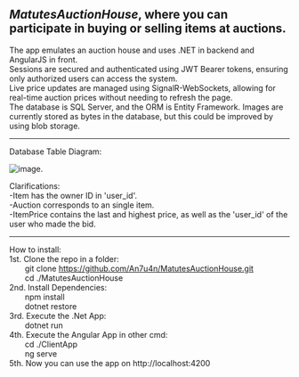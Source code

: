 _MatutesAuctionHouse_, where you can participate in buying or selling items at auctions.
---------------------------------------------

The app emulates an auction house and uses .NET in backend and AngularJS in front.  
Sessions are secured and authenticated using JWT Bearer tokens, ensuring only authorized users can access the system.  
Live price updates are managed using SignalR-WebSockets, allowing for real-time auction prices without needing to refresh the page.  
The database is SQL Server, and the ORM is Entity Framework. Images are currently stored as bytes in the database, but this could be improved by using blob storage.

---------------------------------------------
Database Table Diagram:

![image](https://github.com/user-attachments/assets/5448ea72-f540-47c8-a4fa-53beee1d7ca3).

Clarifications:  
-Item has the owner ID in 'user_id'.  
-Auction corresponds to an single item.  
-ItemPrice contains the last and highest price, as well as the 'user_id' of the user who made the bid.
  
---------------------------------------------
How to install:  
1st. Clone the repo in a folder:   
&emsp;&emsp;git clone https://github.com/An7u4n/MatutesAuctionHouse.git  
&emsp;&emsp;cd ./MatutesAuctionHouse  
2nd. Install Dependencies:  
&emsp;&emsp;npm install  
&emsp;&emsp;dotnet restore  
3rd. Execute the .Net App:  
&emsp;&emsp;dotnet run  
4th. Execute the Angular App in other cmd:  
&emsp;&emsp;cd ./ClientApp  
&emsp;&emsp;ng serve  
5th. Now you can use the app on http://localhost:4200  
